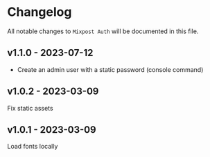 # Changelog

All notable changes to `Mixpost Auth` will be documented in this file.

## v1.1.0 - 2023-07-12

- Create an admin user with a static password (console command)

## v1.0.2 - 2023-03-09

Fix static assets

## v1.0.1 - 2023-03-09

Load fonts locally
